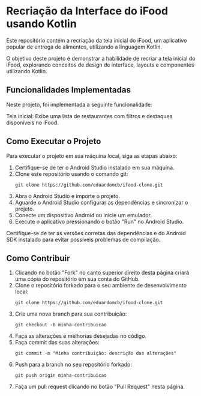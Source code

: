
# Recriação da Interface do iFood usando Kotlin

Este repositório contém a recriação da tela inicial do iFood, um aplicativo popular de entrega de alimentos, utilizando a linguagem Kotlin.

O objetivo deste projeto é demonstrar a habilidade de recriar a tela inicial do iFood, explorando conceitos de design de interface, layouts e componentes utilizando Kotlin.

## Funcionalidades Implementadas

Neste projeto, foi implementada a seguinte funcionalidade:

Tela inicial: Exibe uma lista de restaurantes com filtros e destaques disponíveis no iFood.

## Como Executar o Projeto

Para executar o projeto em sua máquina local, siga as etapas abaixo:

1. Certifique-se de ter o Android Studio instalado em sua máquina.
2. Clone este repositório usando o comando git:
   ```
   git clone https://github.com/eduardomcb/ifood-clone.git
   ```
3. Abra o Android Studio e importe o projeto.
4. Aguarde o Android Studio configurar as dependências e sincronizar o projeto.
5. Conecte um dispositivo Android ou inicie um emulador.
6. Execute o aplicativo pressionando o botão "Run" no Android Studio.

Certifique-se de ter as versões corretas das dependências e do Android SDK instalado para evitar possíveis problemas de compilação.


## Como Contribuir

1. Clicando no botão "Fork" no canto superior direito desta página criará uma cópia do repositório em sua conta do GitHub.
2. Clone o repositório forkado para o seu ambiente de desenvolvimento local:
   ```
   git clone https://github.com/eduardomcb/ifood-clone.git
   ```
3. Crie uma nova branch para sua contribuição:
   ```
   git checkout -b minha-contribuicao
   ```
4. Faça as alterações e melhorias desejadas no código.
5. Faça commit das suas alterações:
   ```
   git commit -m "Minha contribuição: descrição das alterações"
   ```
6. Push para a branch no seu repositório forkado:
   ```
   git push origin minha-contribuicao
   ```
7. Faça um pull request clicando no botão "Pull Request" nesta página.